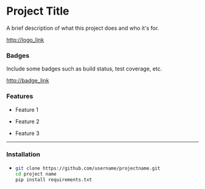 # Project Title



A brief description of what this project does and who it's for.

<http://logo_link>

### Badges

Include some badges such as build status, test coverage, etc.

<http://badge_link>

### Features

- Feature 1

- Feature 2

- Feature 3

---

### Installation

- ```bash
  git clone https://github.com/username/projectname.git
  cd project name
  pip install requirements.txt
  ```
